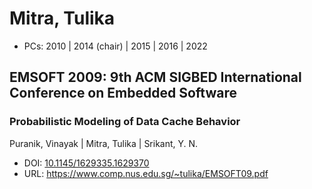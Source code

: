 # Mitra, Tulika

* PCs: 2010 | 2014 (chair) | 2015 | 2016 | 2022

## EMSOFT 2009: 9th ACM SIGBED International Conference on Embedded Software

### Probabilistic Modeling of Data Cache Behavior
Puranik, Vinayak | Mitra, Tulika | Srikant, Y. N.
* DOI: [10.1145/1629335.1629370](https://doi.org/10.1145/1629335.1629370)
* URL: <https://www.comp.nus.edu.sg/~tulika/EMSOFT09.pdf>


